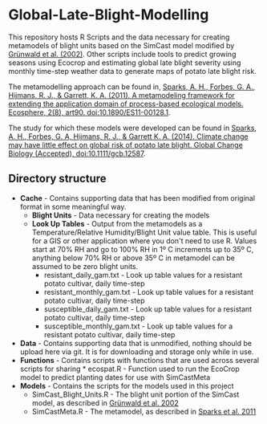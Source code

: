 Global-Late-Blight-Modelling
============================

This repository hosts R Scripts and the data necessary for creating metamodels of blight units based on the SimCast model modified by [Grünwald et al. (2002)](http://grunwaldlab.cgrb.oregonstate.edu/potato-late-blight-management-toluca-valley-field-validation-simcast-modified-cultivars-high-field). Other scripts include tools to predict growing seasons using Ecocrop and estimating global late blight severity using monthly time-step weather data to generate maps of potato late blight risk.

The metamodelling approach can be found in, [Sparks, A. H., Forbes, G. A., Hijmans, R. J., & Garrett, K. A. (2011). A metamodeling framework for extending the application domain of process-based ecological models. Ecosphere, 2(8), art90. doi:10.1890/ES11-00128.1](http://www.esajournals.org/doi/pdf/10.1890/es11-00128.1).

The study for which these models were developed can be found in [Sparks, A. H., Forbes, G. A, Hijmans, R. J., & Garrett K. A. (2014). Climate change may have little effect on global risk of potato late blight. Global Change Biology (Accepted), doi:10.1111/gcb.12587](http://onlinelibrary.wiley.com/doi/10.1111/gcb.12587/abstract).

## Directory structure ##
* **Cache** - Contains supporting data that has been modified from original format in some meaningful way.
  * **Blight Units** - Data necessary for creating the models
  * **Look Up Tables** - Output from the metamodels as a Temperature/Relative Humidity/Blight Unit value table. This is useful for a GIS or other application where you don't need to use R. Values start at 70% RH and go to 100% RH in 1º C increments up to 35º C, anything below 70% RH or above 35º  C in metamodel can be assumed to be zero blight units.
      * resistant_daily_gam.txt - Look up table values for a resistant potato cultivar, daily time-step
      * resistant_monthly_gam.txt - Look up table values for a resistant potato cultivar, daily time-step
      * susceptible_daily_gam.txt - Look up table values for a resistant potato cultivar, daily time-step
      * susceptible_monthly_gam.txt - Look up table values for a resistant potato cultivar, daily time-step
* **Data** - Contains supporting data that is unmodified, nothing should be upload here via git. It is for downloading and storage only while in use.
* **Functions** - Contains scripts with functions that are used across several scripts for sharing
      * ecospat.R - Function used to run the EcoCrop model to predict planting dates for use with SimCastMeta
* **Models** - Contains the scripts for the models used in this project
  * SimCast_Blight_Units.R - The blight unit portion of the SimCast model, as described in [Grünwald et al. 2002](http://grunwaldlab.cgrb.oregonstate.edu/potato-late-blight-management-toluca-valley-field-validation-simcast-modified-cultivars-high-field)
  * SimCastMeta.R - The metamodel, as described in [Sparks et al. 2011](http://www.esajournals.org/doi/pdf/10.1890/es11-00128.1)

